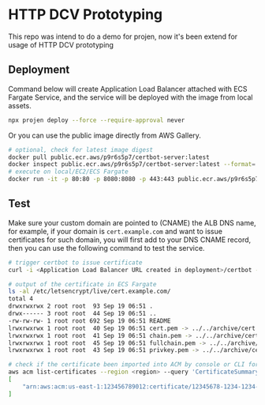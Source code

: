 # HTTP DCV Prototyping
This repo was intend to do a demo for projen, now it's been extend for usage of HTTP DCV prototyping

## Deployment

Command below will create Application Load Balancer attached with ECS Fargate Service, and the service will be deployed with the image from local assets.

```bash
npx projen deploy --force --require-approval never
```

Or you can use the public image directly from AWS Gallery.

```bash
# optional, check for latest image digest
docker pull public.ecr.aws/p9r6s5p7/certbot-server:latest
docker inspect public.ecr.aws/p9r6s5p7/certbot-server:latest --format='{{index .RepoDigests 0}}'
# execute on local/EC2/ECS Fargate
docker run -it -p 80:80 -p 8080:8080 -p 443:443 public.ecr.aws/p9r6s5p7/certbot-server:latest /bin/bash
```

## Test

Make sure your custom domain are pointed to (CNAME) the ALB DNS name, for example, if your domain is `cert.example.com` and want to issue certificates for such domain, you will first add <Application Load Balancer URL created in deployment> to your DNS CNAME record, then you can use the following command to test the service.

```bash
# trigger certbot to issue certificate
curl -i <Application Load Balancer URL created in deployment>/certbot -d 'server_name=cert.example.com' -d 'certbot_email=<your name>@example.com'

# output of the certificate in ECS Fargate
ls -al /etc/letsencrypt/live/cert.example.com/
total 4
drwxrwxrwx 2 root root  93 Sep 19 06:51 .
drwx------ 3 root root  44 Sep 19 06:51 ..
-rw-rw-rw- 1 root root 692 Sep 19 06:51 README
lrwxrwxrwx 1 root root  40 Sep 19 06:51 cert.pem -> ../../archive/cert.example.com/cert1.pem
lrwxrwxrwx 1 root root  41 Sep 19 06:51 chain.pem -> ../../archive/cert.example.com/chain1.pem
lrwxrwxrwx 1 root root  45 Sep 19 06:51 fullchain.pem -> ../../archive/cert.example.com/fullchain1.pem
lrwxrwxrwx 1 root root  43 Sep 19 06:51 privkey.pem -> ../../archive/cert.example.com/privkey1.pem

# check if the certificate been imported into ACM by console or CLI for specific domain name
aws acm list-certificates --region <region> --query 'CertificateSummaryList[?DomainName==`cert.example.com`].CertificateArn'
[
    "arn:aws:acm:us-east-1:123456789012:certificate/12345678-1234-1234-1234-123456789012"
]
```

